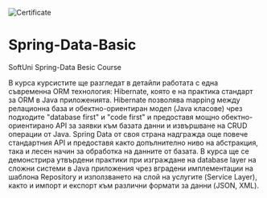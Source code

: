 ![Certificate](https://softuni.bg/certificates/certificates/converttoimage/209283?code=95e79459)
# Spring-Data-Basic
SoftUni Spring-Data Besic Course

В курса курсистите ще разгледат в детайли работата с една съвременна ORM технология: Hibernate, която е на практика стандарт за ORM в Java приложенията. Hibernate позволява mapping между релационна база и обектно-ориентиран модел (Java класове) чрез подходите "database first" и "code first" и предоставя мощно обектно-ориентирано API за заявки към базата данни и извършване на CRUD операции от Java. Spring Data от своя страна надгражда още повече стандартния API и предоставя както допълнително ниво на абстракция, така и лесен начин за обработка на данните от базата. В курса ще се демонстрира утвърдени практики при изграждане на database layer на сложни системи в Java приложения чрез вградени имплементации на шаблона Repository и използването на слой на услугите (Service Layer), както и импорт и експорт към различни формати за данни (JSON, XML).
